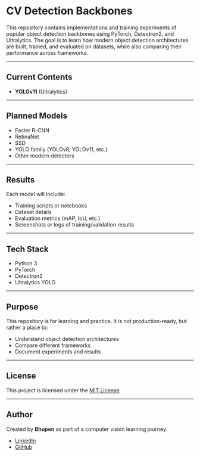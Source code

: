 
# CV Detection Backbones

This repository contains implementations and training experiments of popular object detection backbones using PyTorch, Detectron2, and Ultralytics.
The goal is to learn how modern object detection architectures are built, trained, and evaluated on datasets, while also comparing their performance across frameworks.

---

## Current Contents

* **YOLOv11** (Ultralytics)

---

## Planned Models

* Faster R-CNN
* RetinaNet
* SSD
* YOLO family (YOLOv8, YOLOv11, etc.)
* Other modern detectors

---

## Results

Each model will include:

* Training scripts or notebooks
* Dataset details
* Evaluation metrics (mAP, IoU, etc.)
* Screenshots or logs of training/validation results

---

## Tech Stack

* Python 3
* PyTorch
* Detectron2
* Ultralytics YOLO

---

## Purpose

This repository is for learning and practice. It is not production-ready, but rather a place to:

* Understand object detection architectures
* Compare different frameworks
* Document experiments and results

---

## License

This project is licensed under the [MIT License](LICENSE).

---

## Author

Created by **Bhupen** as part of a computer vision learning journey.

* [LinkedIn](https://www.linkedin.com/in/bhupenparmar/)
* [GitHub](https://github.com/bhupencoD3)
